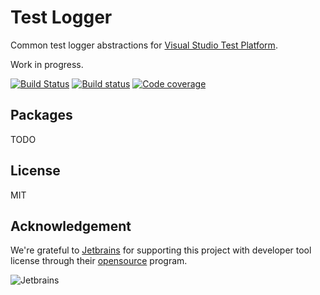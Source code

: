 # Test Logger
Common test logger abstractions for [Visual Studio Test Platform](https://gtihub.com/microsoft/vstest).

Work in progress.

[![Build Status](https://travis-ci.com/spekt/testlogger.svg?branch=master)](https://travis-ci.com/spekt/testlogger)
[![Build status](https://ci.appveyor.com/api/projects/status/h4tqij673e79yosn?svg=true)](https://ci.appveyor.com/project/spekt/testlogger)
[![Code coverage](https://codecov.io/gh/spekt/testlogger/branch/master/graph/badge.svg)](https://codecov.io/gh/spekt/testlogger)

## Packages
TODO
<!--
| Logger | Stable Package | Pre-release Package |
| ------ | -------------- | ------------------- |
| Xunit | [![NuGet](https://img.shields.io/nuget/v/XunitXml.TestLogger.svg)](https://www.nuget.org/packages/XunitXml.TestLogger/) | [![MyGet Pre Release](https://img.shields.io/myget/spekt/vpre/xunitxml.testlogger.svg)](https://www.myget.org/feed/spekt/package/nuget/XunitXml.TestLogger) |
-->

## License
MIT

## Acknowledgement

We're grateful to [Jetbrains][jb-link] for supporting this project with developer tool license through their [opensource][jb-oss] program.

![Jetbrains](https://cdn.jsdelivr.net/npm/@jetbrains/logos@1.2.10/jetbrains/jetbrains.svg)

[jb-link]: https://www.jetbrains.com/?from=spekt
[jb-oss]: https://www.jetbrains.com/community/opensource